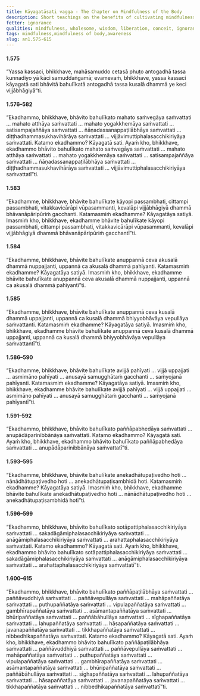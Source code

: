 ```yaml
---
title: Kāyagatāsati vagga - The Chapter on Mindfulness of the Body
description: Short teachings on the benefits of cultivating mindfulness of the body
fetter: ignorance
qualities: mindfulness, wholesome, wisdom, liberation, conceit, ignorance
tags: mindfulness,mindfulness of body,awareness
slug: an1.575-615
---
```


#### 1.575

“Yassa kassaci, bhikkhave, mahāsamuddo cetasā phuṭo antogadhā tassa kunnadiyo yā kāci samuddaṅgamā; evamevaṁ, bhikkhave, yassa kassaci kāyagatā sati bhāvitā bahulīkatā antogadhā tassa kusalā dhammā ye keci vijjābhāgiyā”ti.

#### 1.576–582

“Ekadhammo, bhikkhave, bhāvito bahulīkato mahato saṁvegāya saṁvattati … mahato atthāya saṁvattati … mahato yogakkhemāya saṁvattati … satisampajaññāya saṁvattati … ñāṇadassanappaṭilābhāya saṁvattati … diṭṭhadhammasukhavihārāya saṁvattati … vijjāvimuttiphalasacchikiriyāya saṁvattati. Katamo ekadhammo? Kāyagatā sati. Ayaṁ kho, bhikkhave, ekadhammo bhāvito bahulīkato mahato saṁvegāya saṁvattati … mahato atthāya saṁvattati … mahato yogakkhemāya saṁvattati … satisampajaññāya saṁvattati … ñāṇadassanappaṭilābhāya saṁvattati … diṭṭhadhammasukhavihārāya saṁvattati … vijjāvimuttiphalasacchikiriyāya saṁvattatī”ti.

#### 1.583

“Ekadhamme, bhikkhave, bhāvite bahulīkate kāyopi passambhati, cittampi passambhati, vitakkavicārāpi vūpasammanti, kevalāpi vijjābhāgiyā dhammā bhāvanāpāripūriṁ gacchanti. Katamasmiṁ ekadhamme? Kāyagatāya satiyā. Imasmiṁ kho, bhikkhave, ekadhamme bhāvite bahulīkate kāyopi passambhati, cittampi passambhati, vitakkavicārāpi vūpasammanti, kevalāpi vijjābhāgiyā dhammā bhāvanāpāripūriṁ gacchantī”ti.

#### 1.584

“Ekadhamme, bhikkhave, bhāvite bahulīkate anuppannā ceva akusalā dhammā nuppajjanti, uppannā ca akusalā dhammā pahīyanti. Katamasmiṁ ekadhamme? Kāyagatāya satiyā. Imasmiṁ kho, bhikkhave, ekadhamme bhāvite bahulīkate anuppannā ceva akusalā dhammā nuppajjanti, uppannā ca akusalā dhammā pahīyantī”ti.

#### 1.585

“Ekadhamme, bhikkhave, bhāvite bahulīkate anuppannā ceva kusalā dhammā uppajjanti, uppannā ca kusalā dhammā bhiyyobhāvāya vepullāya saṁvattanti. Katamasmiṁ ekadhamme? Kāyagatāya satiyā. Imasmiṁ kho, bhikkhave, ekadhamme bhāvite bahulīkate anuppannā ceva kusalā dhammā uppajjanti, uppannā ca kusalā dhammā bhiyyobhāvāya vepullāya saṁvattantī”ti.

#### 1.586–590

“Ekadhamme, bhikkhave, bhāvite bahulīkate avijjā pahīyati … vijjā uppajjati … asmimāno pahīyati … anusayā samugghātaṁ gacchanti … saṁyojanā pahīyanti. Katamasmiṁ ekadhamme? Kāyagatāya satiyā. Imasmiṁ kho, bhikkhave, ekadhamme bhāvite bahulīkate avijjā pahīyati … vijjā uppajjati … asmimāno pahīyati … anusayā samugghātaṁ gacchanti … saṁyojanā pahīyantī”ti.

#### 1.591–592

“Ekadhammo, bhikkhave, bhāvito bahulīkato paññāpabhedāya saṁvattati … anupādāparinibbānāya saṁvattati. Katamo ekadhammo? Kāyagatā sati. Ayaṁ kho, bhikkhave, ekadhammo bhāvito bahulīkato paññāpabhedāya saṁvattati … anupādāparinibbānāya saṁvattatī”ti.

#### 1.593–595

“Ekadhamme, bhikkhave, bhāvite bahulīkate anekadhātupaṭivedho hoti … nānādhātupaṭivedho hoti … anekadhātupaṭisambhidā hoti. Katamasmiṁ ekadhamme? Kāyagatāya satiyā. Imasmiṁ kho, bhikkhave, ekadhamme bhāvite bahulīkate anekadhātupaṭivedho hoti … nānādhātupaṭivedho hoti … anekadhātupaṭisambhidā hotī”ti.

#### 1.596–599

“Ekadhammo, bhikkhave, bhāvito bahulīkato sotāpattiphalasacchikiriyāya saṁvattati … sakadāgāmiphalasacchikiriyāya saṁvattati … anāgāmiphalasacchikiriyāya saṁvattati … arahattaphalasacchikiriyāya saṁvattati. Katamo ekadhammo? Kāyagatā sati. Ayaṁ kho, bhikkhave, ekadhammo bhāvito bahulīkato sotāpattiphalasacchikiriyāya saṁvattati … sakadāgāmiphalasacchikiriyāya saṁvattati … anāgāmiphalasacchikiriyāya saṁvattati … arahattaphalasacchikiriyāya saṁvattatī”ti.

#### 1.600–615

“Ekadhammo, bhikkhave, bhāvito bahulīkato paññāpaṭilābhāya saṁvattati … paññāvuddhiyā saṁvattati … paññāvepullāya saṁvattati … mahāpaññatāya saṁvattati … puthupaññatāya saṁvattati … vipulapaññatāya saṁvattati … gambhīrapaññatāya saṁvattati … asāmantapaññatāya saṁvattati … bhūripaññatāya saṁvattati … paññābāhullāya saṁvattati … sīghapaññatāya saṁvattati … lahupaññatāya saṁvattati … hāsapaññatāya saṁvattati … javanapaññatāya saṁvattati … tikkhapaññatāya saṁvattati … nibbedhikapaññatāya saṁvattati. Katamo ekadhammo? Kāyagatā sati. Ayaṁ kho, bhikkhave, ekadhammo bhāvito bahulīkato paññāpaṭilābhāya saṁvattati … paññāvuddhiyā saṁvattati … paññāvepullāya saṁvattati … mahāpaññatāya saṁvattati … puthupaññatāya saṁvattati … vipulapaññatāya saṁvattati … gambhīrapaññatāya saṁvattati … asāmantapaññatāya saṁvattati … bhūripaññatāya saṁvattati … paññābāhullāya saṁvattati … sīghapaññatāya saṁvattati … lahupaññatāya saṁvattati … hāsapaññatāya saṁvattati … javanapaññatāya saṁvattati … tikkhapaññatāya saṁvattati … nibbedhikapaññatāya saṁvattatī”ti.